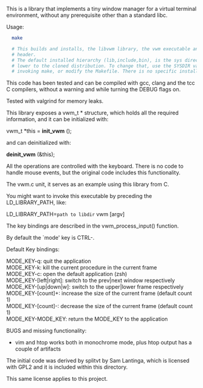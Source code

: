 This is a library that implements a tiny window manager for a virtual terminal environment, without any prerequisite other than a standard libc.

Usage:
```sh
  make

  # This builds and installs, the libvwm library, the vwm executable and the required
  # header.
  # The default installed hierarchy (lib,include,bin), is the sys directory one level
  # lower to the cloned distribution. To change that, use the SYSDIR variable when
  # invoking make, or modify the Makefile. There is no specific install target.

```

This code has been tested and can be compiled with gcc, clang and the tcc C compilers,
without a warning and while turning the DEBUG flags on.

Tested with valgrind for memory leaks.

This library exposes a vwm_t * structure, which holds all the required information,
and it can be initialized with:

  vwm_t *this = __init_vwm__ ();

and can deinitialized with:

  __deinit_vwm__ (&this);

All the operations are controlled with the keyboard. There is no code to handle
mouse events, but the original code includes this functionality.

The vwm.c unit, it serves as an example using this library from C.

You might want to invoke this executable by preceding the LD_LIBRARY_PATH, like:

  LD_LIBRARY_PATH=`path to libdir` vwm [argv]

The key bindings are described in the vwm_process_input() function.

By default the `mode' key is CTRL-\.

Default Key bindings:

MODE_KEY-q: quit the application  
MODE_KEY-k: kill the current procedure in the current frame  
MODE_KEY-c: open the default application (zsh)  
MODE_KEY-[left|right]: switch to the prev|next window respectively  
MODE_KEY-[up|down|w]: switch to the upper|lower frame respectively  
MODE_KEY-[count]+: increase the size of the current frame (default count 1)  
MODE_KEY-[count]-: decrease the size of the current frame (default count 1)  
MODE_KEY-MODE_KEY: return the MODE_KEY to the application  

BUGS and missing functionality:

 - vim and htop works both in monochrome mode, plus htop output has a couple of artifacts

The initial code was derived by splitvt by Sam Lantinga, which is licensed with GPL2
and it is included within this directory.

This same license applies to this project.
